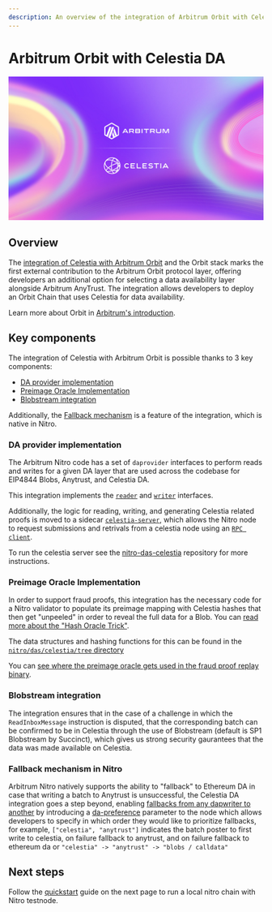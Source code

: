 ```yaml
---
description: An overview of the integration of Arbitrum Orbit with Celestia, detailing the key features and benefits, including the fallback mechanism to Anytrust and Ethereum.
---
```



# Arbitrum Orbit with Celestia DA

![Celestia_Arbitrum](/img/Celestia-Arbitrum.png)

## Overview

The
[integration of Celestia with Arbitrum Orbit](https://blog.celestia.org/celestia-is-first-modular-data-availability-network-to-integrate-with-arbitrum-orbit/)
and the Orbit stack marks the first external contribution to the Arbitrum
Orbit protocol layer, offering developers an additional option for selecting
a data availability layer alongside Arbitrum AnyTrust. The integration allows
developers to deploy an Orbit Chain that uses Celestia for data availability.

Learn more about Orbit in [Arbitrum's introduction](https://docs.arbitrum.io/launch-orbit-chain/orbit-gentle-introduction).

## Key components

The integration of Celestia with Arbitrum Orbit is possible thanks to 3 key components:

- [DA provider implementation](#da-provider-implementation)
- [Preimage Oracle Implementation](#preimage-oracle-implementation)
- [Blobstream integration](#blobstream-integration)

Additionally, the [Fallback mechanism](#fallback-mechanism-in-nitro) is a feature of the integration, which is native in Nitro.

### DA provider implementation

The Arbitrum Nitro code has a set of `daprovider` interfaces to perform reads and writes for a given DA layer that are used across the codebase for EIP4844 Blobs, Anytrust, and Celestia DA.

This integration implements the [`reader`](https://github.com/celestiaorg/nitro/blob/v3.5.2/das/celestia/types/reader.go) and [`writer`](https://github.com/celestiaorg/nitro/blob/v3.5.2/das/celestia/types/writer.go) interfaces.

Additionally, the logic for reading, writing, and generating Celestia related proofs is moved to a sidecar [`celestia-server`](https://github.com/celestiaorg/nitro-das-celestia), which allows the Nitro node to request submissions and retrivals from a celestia node using an [`RPC client`](https://github.com/celestiaorg/nitro/blob/v3.5.2/das/celestia/celestiaDasRpcClient.go).

To run the celestia server see the [nitro-das-celestia](https://github.com/celestiaorg/nitro-das-celestia) repository for more instructions.

### Preimage Oracle Implementation

In order to support fraud proofs, this integration has the necessary code for a Nitro validator to populate its preimage mapping with Celestia hashes that then get "unpeeled" in order to reveal the full data for a Blob. You can
[read more about the "Hash Oracle Trick"](https://docs.arbitrum.io/inside-arbitrum-nitro/#readpreimage-and-the-hash-oracle-trick).

The data structures and hashing functions for this can be found in the [`nitro/das/celestia/tree` directory](https://github.com/celestiaorg/nitro/tree/v3.5.2/das/celestia/tree)

You can [see where the preimage oracle gets used in the fraud proof replay binary](https://github.com/celestiaorg/nitro/blob/v3.5.2/cmd/replay/main.go#L163-L274).

### Blobstream integration

The integration ensures that in the case of a challenge in which the `ReadInboxMessage` instruction is disputed, that the corresponding batch can be confirmed to be in Celestia through the use of Blobstream (default is SP1 Blobstream by Succinct), which gives us strong security gaurantees that the data was made available on Celestia.

### Fallback mechanism in Nitro

Arbitrum Nitro natively supports the ability to "fallback" to Ethereum DA in case that writing a batch to Anytrust is unsuccessful, the Celestia DA integration goes a step beyond, enabling [fallbacks from any dapwriter to another](https://github.com/celestiaorg/nitro/blob/v3.5.2/arbnode/batch_poster.go#L1419-L1451) by introducing a [da-preference](https://github.com/celestiaorg/nitro/blob/v3.5.2/arbnode/node.go#L106) parameter to the node which allows developers to specify in which order they would like to prioritize fallbacks, for example, `["celestia", "anytrust"]` indicates the batch poster to first write to celestia, on failure fallback to anytrust, and on failure fallback to ethereum da or `"celestia" -> "anytrust" -> "blobs / calldata"`

## Next steps

Follow the [quickstart](/how-to-guides/nitro-local.md) guide on the next page to run a local nitro chain with Nitro testnode.
